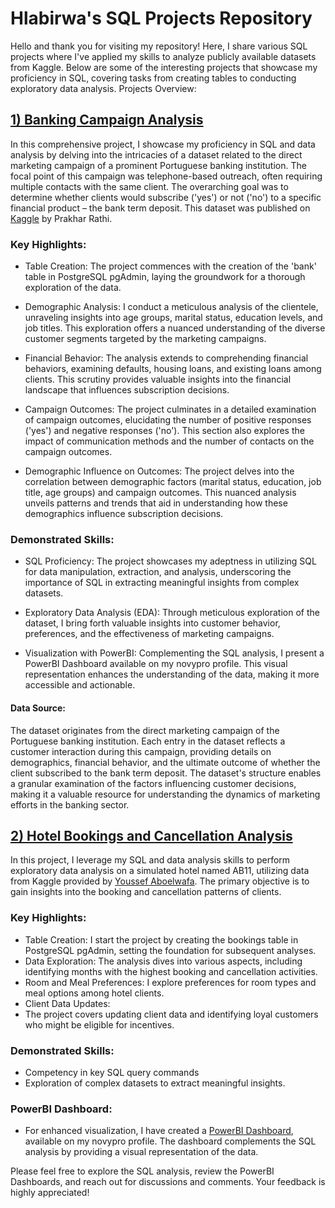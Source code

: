 # Hlabirwa's SQL Projects Repository

Hello and thank you for visiting my repository! Here, I share various SQL projects where I've applied my skills to analyze publicly available datasets from Kaggle. Below are some of the interesting projects that showcase my proficiency in SQL, covering tasks from creating tables to conducting exploratory data analysis.
Projects Overview:

## [1) Banking Campaign Analysis](https://github.com/HlabirwaM/My-SQL-Projects/blob/main/bankcampaign.sql)

In this comprehensive project, I showcase my proficiency in SQL and data analysis by delving into the intricacies of a dataset related to the direct marketing campaign of a prominent Portuguese banking institution. The focal point of this campaign was telephone-based outreach, often requiring multiple contacts with the same client. The overarching goal was to determine whether clients would subscribe ('yes') or not ('no') to a specific financial product – the bank term deposit. This dataset was published on [Kaggle](https://www.kaggle.com/datasets/prakharrathi25/banking-dataset-marketing-targets) by Prakhar Rathi.

### Key Highlights:

*  Table Creation: The project commences with the creation of the 'bank' table in PostgreSQL pgAdmin, laying the groundwork for a thorough exploration of the data.

* Demographic Analysis: I conduct a meticulous analysis of the clientele, unraveling insights into age groups, marital status, education levels, and job titles. This exploration offers a nuanced understanding of the diverse customer segments targeted by the marketing campaigns.

* Financial Behavior: The analysis extends to comprehending financial behaviors, examining defaults, housing loans, and existing loans among clients. This scrutiny provides valuable insights into the financial landscape that influences subscription decisions.

* Campaign Outcomes: The project culminates in a detailed examination of campaign outcomes, elucidating the number of positive responses ('yes') and negative responses ('no'). This section also explores the impact of communication methods and the number of contacts on the campaign outcomes.

* Demographic Influence on Outcomes: The project delves into the correlation between demographic factors (marital status, education, job title, age groups) and campaign outcomes. This nuanced analysis unveils patterns and trends that aid in understanding how these demographics influence subscription decisions.

### Demonstrated Skills:

* SQL Proficiency: The project showcases my adeptness in utilizing SQL for data manipulation, extraction, and analysis, underscoring the importance of SQL in extracting meaningful insights from complex datasets.

* Exploratory Data Analysis (EDA): Through meticulous exploration of the dataset, I bring forth valuable insights into customer behavior, preferences, and the effectiveness of marketing campaigns.

* Visualization with PowerBI: Complementing the SQL analysis, I present a PowerBI Dashboard available on my novypro profile. This visual representation enhances the understanding of the data, making it more accessible and actionable.

#### Data Source:

The dataset originates from the direct marketing campaign of the Portuguese banking institution. Each entry in the dataset reflects a customer interaction during this campaign, providing details on demographics, financial behavior, and the ultimate outcome of whether the client subscribed to the bank term deposit. The dataset's structure enables a granular examination of the factors influencing customer decisions, making it a valuable resource for understanding the dynamics of marketing efforts in the banking sector.

## [2) Hotel Bookings and Cancellation Analysis ](https://github.com/HlabirwaM/My-SQL-Projects/blob/main/hotelanalysis.sql)

In this project, I leverage my SQL and data analysis skills to perform exploratory data analysis on a simulated hotel named AB11, utilizing data from Kaggle provided by [Youssef Aboelwafa](https://www.kaggle.com/datasets/youssefaboelwafa/hotel-booking-cancellation-prediction). The primary objective is to gain insights into the booking and cancellation patterns of clients.

### Key Highlights:

 *  Table Creation: I start the project by creating the bookings table in PostgreSQL pgAdmin, setting the foundation for subsequent analyses.
 *  Data Exploration: The analysis dives into various aspects, including identifying months with the highest booking and cancellation activities.
 *  Room and Meal Preferences: I explore preferences for room types and meal options among hotel clients.
 *  Client Data Updates:
 *  The project covers updating client data and identifying loyal customers who might be eligible for incentives.

### Demonstrated Skills:

 *   Competency in key SQL query commands
 *   Exploration of complex datasets to extract meaningful insights.

### PowerBI Dashboard:
 *  For enhanced visualization, I have created a [PowerBI Dashboard](https://www.novypro.com/project/ab11-hotel-dashboard), available on my novypro profile. The dashboard complements the SQL analysis by providing a visual representation of the data.

Please feel free to explore the SQL analysis, review the PowerBI Dashboards, and reach out for discussions and comments. Your feedback is highly appreciated!

